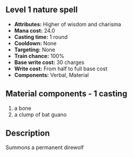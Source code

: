## Level 1 nature spell

- **Attributes:** Higher of wisdom and charisma
- **Mana cost:** 24.0
- **Casting time:** 1 round
- **Cooldown:** None
- **Targeting:** None
- **Train chance:** 100%
- **Base write cost:** 30 charges
- **Write cost:** From half to full base cost
- **Components:** Verbal, Material

## Material components - 1 casting

1. a bone
2. a clump of bat guano

## Description

Summons a permanent direwolf
